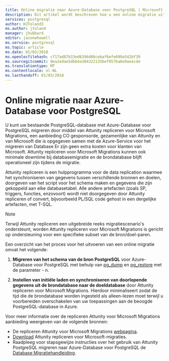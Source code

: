 ```yaml
---
title: Online migratie naar Azure-Database voor PostgreSQL | Microsoft Docs
description: Dit artikel wordt beschreven hoe u een online migratie uitvoeren door te pakken een PostgreSQL-database op een dumpbestand PostgreSQL-database terugzetten vanuit een archiefbestand gemaakt door pg_dump in Azure-Database voor PostgreSQL en het instellen van de eerste keer wordt geladen en continue synchroniseren van gegevens uit de brondatabase met de doeldatabase met behulp van Attunity repliceren voor Microsoft Migrations.
services: postgresql
author: HJToland3
ms.author: jtoland
manager: jhubbard
editor: jasonwhowell
ms.service: postgresql
ms.topic: article
ms.date: 01/03/2018
ms.openlocfilehash: cf17ad87b33ed6196d86cebaf6efe699a542bf39
ms.sourcegitcommit: 9ea2edae5dbb4a104322135bef957ba6e9aeecde
ms.translationtype: MT
ms.contentlocale: nl-NL
ms.lasthandoff: 01/03/2018
---
```

# <a name="online-migration-to-azure-database-for-postgresql"></a>Online migratie naar Azure-Database voor PostgreSQL
U kunt uw bestaande PostgreSQL-database met Azure-Database voor PostgreSQL migreren door middel van Attunity repliceren voor Microsoft Migrations, een aanbieding CO gesponsorde, gezamenlijke van Attunity en van Microsoft die is opgegeven samen met de Azure-Service voor het migreren van Database Er zijn geen extra kosten voor klanten van Microsoft. Attunity repliceren voor Microsoft Migrations kunnen ook minimale downtime bij databasemigratie en de brondatabase blijft operationeel zijn tijdens de migratie.

Attunity repliceren is een hulpprogramma voor de data replication waarmee het synchroniseren van gegevens tussen verschillende bronnen en doelen, doorgeven van het script voor het schema maken en gegevens die zijn gekoppeld aan elke databasetabel. Alle andere artefacten (zoals SP, triggers, functies, enzovoort) wordt niet doorgegeven door Attunity repliceren of convert, bijvoorbeeld PL/SQL code gehost in een dergelijke artefacten, met T-SQL.

> [!NOTE]
> Terwijl Attunity repliceren een uitgebreide reeks migratiescenario's ondersteunt, worden Attunity repliceren voor Microsoft Migrations is gericht op ondersteuning voor een specifieke subset van de bron/doel-paren.

Een overzicht van het proces voor het uitvoeren van een online migratie omvat het volgende:

1. **Migreren van het schema van de bron PostgreSQL** voor Azure-Database voor PostgreSQL met behulp van [pg_dump](https://www.postgresql.org/docs/9.3/static/app-pgdump.html) en [pg_restore](https://www.postgresql.org/docs/9.3/static/app-pgrestore.html) met de parameter - n.

2. **Instellen van initiële laden en synchroniseren van doorlopende gegevens uit de brondatabase naar de doeldatabase** door Attunity repliceren voor Microsoft Migrations. Hierdoor minimaliseert zodat de tijd die de brondatabase worden ingesteld als alleen-lezen moet terwijl u voorbereiden overschakelen van uw toepassingen aan de beoogde PostgreSQL-database in Azure.

Voor meer informatie over de repliceren Attunity voor Microsoft Migrations aanbieding weergeven van de volgende bronnen:
 - De repliceren Attunity voor Microsoft Migrations [webpagina](https://aka.ms/attunity-replicate).
 - [Download](http://discover.attunity.com/download-replicate-microsoft-lp6657.html) Attunity repliceren voor Microsoft-migraties.
 - Raadpleeg voor stapsgewijze instructies over het gebruik van Attunity PostgreSQL migreren naar Azure-Database voor PostgreSQL de [Database Migratiehandleiding](https://datamigration.microsoft.com/scenario/postgresql-to-azurepostgresql).